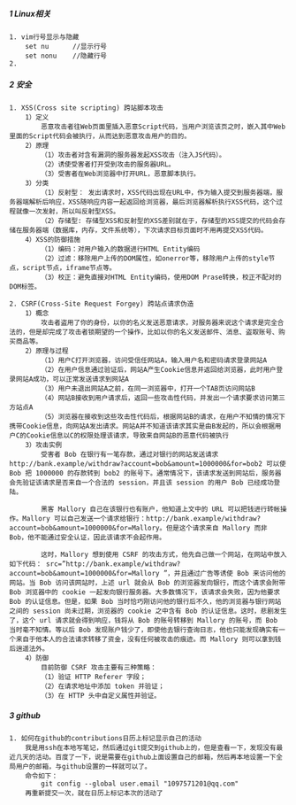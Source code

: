 ##### 1 Linux相关
	1. vim行号显示与隐藏
		set nu 		//显示行号
		set nonu	//隐藏行号
	2. 

##### 2 安全
	1. XSS(Cross site scripting) 跨站脚本攻击
		1）定义
			恶意攻击者往Web页面里插入恶意Script代码，当用户浏览该页之时，嵌入其中Web里面的Script代码会被执行，从而达到恶意攻击用户的目的。
		2）原理
			（1）攻击者对含有漏洞的服务器发起XSS攻击（注入JS代码）。
			（2）诱使受害者打开受到攻击的服务器URL。
			（3）受害者在Web浏览器中打开URL，恶意脚本执行。
		3）分类
			（1）反射型： 发出请求时，XSS代码出现在URL中，作为输入提交到服务器端，服务器端解析后响应，XSS随响应内容一起返回给浏览器，最后浏览器解析执行XSS代码，这个过程就像一次发射，所以叫反射型XSS。
			（2）存储型: 存储型XSS和反射型的XSS差别就在于，存储型的XSS提交的代码会存储在服务器端（数据库，内存，文件系统等），下次请求目标页面时不用再提交XSS代码。
		4）XSS的防御措施
			（1）编码：对用户输入的数据进行HTML Entity编码 
			（2）过滤：移除用户上传的DOM属性，如onerror等，移除用户上传的style节点，script节点，iframe节点等。
			（3）校正：避免直接对HTML Entity编码，使用DOM Prase转换，校正不配对的DOM标签。
	
	2. CSRF(Cross-Site Request Forgey) 跨站点请求伪造
		1）概念
			攻击者盗用了你的身份，以你的名义发送恶意请求，对服务器来说这个请求是完全合法的，但是却完成了攻击者锁期望的一个操作，比如以你的名义发送邮件、消息、盗取账号、购买商品等。
		2）原理与过程
			（1）用户C打开浏览器，访问受信任网站A，输入用户名和密码请求登录网站A
			（2）在用户信息通过验证后，网站A产生Cookie信息并返回给浏览器，此时用户登录网站A成功，可以正常发送请求到网站A
			（3）用户未退出网站A之前，在同一浏览器中，打开一个TAB页访问网站B
			（4）网站B接收到用户请求后，返回一些攻击性代码，并发出一个请求要求访问第三方站点A
			（5）浏览器在接收到这些攻击性代码后，根据网站B的请求，在用户不知情的情况下携带Cookie信息，向网站A发出请求。网站A并不知道该请求其实是由B发起的，所以会根据用户C的Cookie信息以C的权限处理该请求，导致来自网站B的恶意代码被执行
		3）攻击实例
			受害者 Bob 在银行有一笔存款，通过对银行的网站发送请求 http://bank.example/withdraw?account=bob&amount=1000000&for=bob2 可以使 Bob 把 1000000 的存款转到 bob2 的账号下。通常情况下，该请求发送到网站后，服务器会先验证该请求是否来自一个合法的 session，并且该 session 的用户 Bob 已经成功登陆。

	        黑客 Mallory 自己在该银行也有账户，他知道上文中的 URL 可以把钱进行转帐操作。Mallory 可以自己发送一个请求给银行：http://bank.example/withdraw?account=bob&amount=1000000&for=Mallory。但是这个请求来自 Mallory 而非 Bob，他不能通过安全认证，因此该请求不会起作用。

	        这时，Mallory 想到使用 CSRF 的攻击方式，他先自己做一个网站，在网站中放入如下代码： src=”http://bank.example/withdraw?account=bob&amount=1000000&for=Mallory ”，并且通过广告等诱使 Bob 来访问他的网站。当 Bob 访问该网站时，上述 url 就会从 Bob 的浏览器发向银行，而这个请求会附带 Bob 浏览器中的 cookie 一起发向银行服务器。大多数情况下，该请求会失败，因为他要求 Bob 的认证信息。但是，如果 Bob 当时恰巧刚访问他的银行后不久，他的浏览器与银行网站之间的 session 尚未过期，浏览器的 cookie 之中含有 Bob 的认证信息。这时，悲剧发生了，这个 url 请求就会得到响应，钱将从 Bob 的账号转移到 Mallory 的账号，而 Bob 当时毫不知情。等以后 Bob 发现账户钱少了，即使他去银行查询日志，他也只能发现确实有一个来自于他本人的合法请求转移了资金，没有任何被攻击的痕迹。而 Mallory 则可以拿到钱后逍遥法外。 
	    4）防御
	    	目前防御 CSRF 攻击主要有三种策略：
	    	（1）验证 HTTP Referer 字段；
	    	（2）在请求地址中添加 token 并验证；
	    	（3）在 HTTP 头中自定义属性并验证。

##### 3 github
	1. 如何在github的contributions日历上标记显示自己的活动
		我是用ssh在本地写笔记，然后通过git提交到github上的，但是查看一下，发现没有最近几天的活动。百度了一下，说是需要在github上面设置自己的邮箱，然后再本地设置一下全局用户的邮箱，与github设置的一样就可以了。
		命令如下：
			git config --global user.email "1097571201@qq.com"
		再重新提交一次，就在日历上标记本次的活动了
